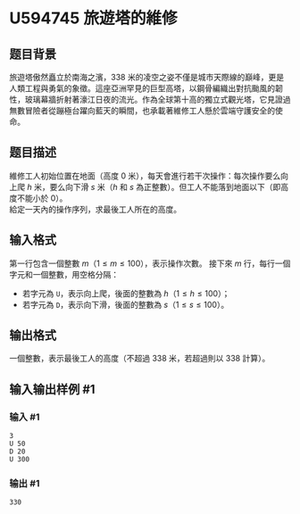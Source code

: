 # U594745 旅遊塔的維修

## 题目背景

旅遊塔傲然矗立於南海之濱，$338$ 米的凌空之姿不僅是城市天際線的巔峰，更是人類工程與勇氣的象徵。這座亞洲罕見的巨型高塔，以鋼骨編織出對抗颱風的韌性，玻璃幕牆折射著濠江日夜的流光。作為全球第十高的獨立式觀光塔，它見證過無數冒險者從蹦極台躍向藍天的瞬間，也承載著維修工人懸於雲端守護安全的使命。

## 题目描述

維修工人初始位置在地面（高度 $0$ 米），每天會進行若干次操作：每次操作要么向上爬 $h$ 米，要么向下滑 $s$ 米（$h$ 和 $s$ 為正整數）。但工人不能落到地面以下（即高度不能小於 $0$）。  
給定一天內的操作序列，求最後工人所在的高度。

## 输入格式

第一行包含一個整數 $m（1≤m≤100）$，表示操作次數。
接下來 $m$ 行，每行一個字元和一個整數，用空格分隔：

- 若字元為 `U`，表示向上爬，後面的整數為 $h（1≤h≤100）$；
- 若字元為 `D`，表示向下滑，後面的整數為 $s（1≤s≤100）$。

## 输出格式

一個整數，表示最後工人的高度（不超過 $338$ 米，若超過則以 $338$ 計算）。

## 输入输出样例 #1

### 输入 #1

```
3
U 50
D 20
U 300
```

### 输出 #1

```
330
```
